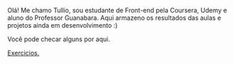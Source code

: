 Olá! Me chamo Tullio, sou estudante de Front-end pela Coursera, Udemy e aluno do Professor Guanabara. 
Aqui armazeno os resultados das aulas e projetos ainda em desenvolvimento :)

Você pode checar alguns por aqui.


<a href="">Exercicios.</a>

